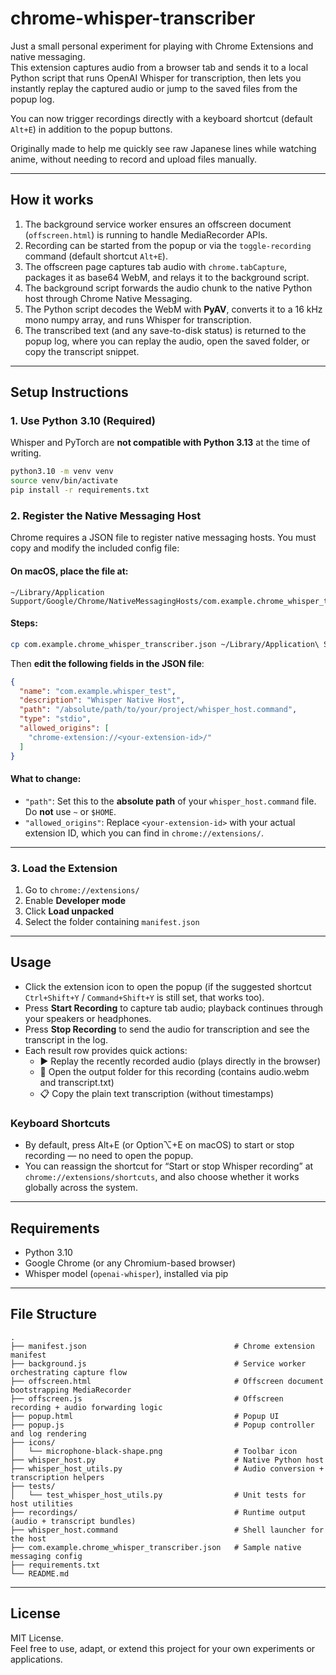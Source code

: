 # chrome-whisper-transcriber

Just a small personal experiment for playing with Chrome Extensions and native messaging.  
This extension captures audio from a browser tab and sends it to a local Python script that runs OpenAI Whisper for transcription, then lets you instantly replay the captured audio or jump to the saved files from the popup log.

You can now trigger recordings directly with a keyboard shortcut (default `Alt+E`) in addition to the popup buttons.

Originally made to help me quickly see raw Japanese lines while watching anime, without needing to record and upload files manually.

---

## How it works

1. The background service worker ensures an offscreen document (`offscreen.html`) is running to handle MediaRecorder APIs.
2. Recording can be started from the popup or via the `toggle-recording` command (default shortcut `Alt+E`).
3. The offscreen page captures tab audio with `chrome.tabCapture`, packages it as base64 WebM, and relays it to the background script.
4. The background script forwards the audio chunk to the native Python host through Chrome Native Messaging.
5. The Python script decodes the WebM with **PyAV**, converts it to a 16 kHz mono numpy array, and runs Whisper for transcription.
6. The transcribed text (and any save-to-disk status) is returned to the popup log, where you can replay the audio, open the saved folder, or copy the transcript snippet.

---

## Setup Instructions

### 1. Use Python 3.10 (Required)

Whisper and PyTorch are **not compatible with Python 3.13** at the time of writing.

```bash
python3.10 -m venv venv
source venv/bin/activate
pip install -r requirements.txt
```

### 2. Register the Native Messaging Host

Chrome requires a JSON file to register native messaging hosts. You must copy and modify the included config file:

#### On macOS, place the file at:
```
~/Library/Application Support/Google/Chrome/NativeMessagingHosts/com.example.chrome_whisper_transcriber.json
```

#### Steps:

```bash
cp com.example.chrome_whisper_transcriber.json ~/Library/Application\ Support/Google/Chrome/NativeMessagingHosts/com.example.chrome_whisper_transcriber.json
```

Then **edit the following fields in the JSON file**:

```json
{
  "name": "com.example.whisper_test",
  "description": "Whisper Native Host",
  "path": "/absolute/path/to/your/project/whisper_host.command",
  "type": "stdio",
  "allowed_origins": [
    "chrome-extension://<your-extension-id>/"
  ]
}
```

#### What to change:

- `"path"`: Set this to the **absolute path** of your `whisper_host.command` file. Do **not** use `~` or `$HOME`.
- `"allowed_origins"`: Replace `<your-extension-id>` with your actual extension ID, which you can find in `chrome://extensions/`.

---

### 3. Load the Extension

1. Go to `chrome://extensions/`
2. Enable **Developer mode**
3. Click **Load unpacked**
4. Select the folder containing `manifest.json`

---

## Usage

- Click the extension icon to open the popup (if the suggested shortcut `Ctrl+Shift+Y` / `Command+Shift+Y` is still set, that works too).
- Press **Start Recording** to capture tab audio; playback continues through your speakers or headphones.
- Press **Stop Recording** to send the audio for transcription and see the transcript in the log.
- Each result row provides quick actions:
  - ▶️ Replay the recently recorded audio (plays directly in the browser)
  - 📂 Open the output folder for this recording (contains audio.webm and transcript.txt)
  - 📋 Copy the plain text transcription (without timestamps)

### Keyboard Shortcuts

- By default, press Alt+E (or Option⌥+E on macOS) to start or stop recording — no need to open the popup.
- You can reassign the shortcut for “Start or stop Whisper recording” at `chrome://extensions/shortcuts`, and also choose whether it works globally across the system.

---

## Requirements

- Python 3.10
- Google Chrome (or any Chromium-based browser)
- Whisper model (`openai-whisper`), installed via pip

---

## File Structure

```
.
├── manifest.json                                 # Chrome extension manifest
├── background.js                                 # Service worker orchestrating capture flow
├── offscreen.html                                # Offscreen document bootstrapping MediaRecorder
├── offscreen.js                                  # Offscreen recording + audio forwarding logic
├── popup.html                                    # Popup UI
├── popup.js                                      # Popup controller and log rendering
├── icons/
│   └── microphone-black-shape.png                # Toolbar icon
├── whisper_host.py                               # Native Python host
├── whisper_host_utils.py                         # Audio conversion + transcription helpers
├── tests/
│   └── test_whisper_host_utils.py                # Unit tests for host utilities
├── recordings/                                   # Runtime output (audio + transcript bundles)
├── whisper_host.command                          # Shell launcher for the host
├── com.example.chrome_whisper_transcriber.json   # Sample native messaging config
├── requirements.txt
└── README.md
```

---

## License

MIT License.  
Feel free to use, adapt, or extend this project for your own experiments or applications.
